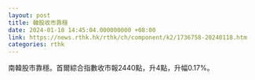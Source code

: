 ```yaml
---
layout: post
title: 韓股收市靠穩
date: 2024-01-18 14:45:04.000000000 +08:00
link: https://news.rthk.hk/rthk/ch/component/k2/1736758-20240118.htm
categories: rthk
---
```


南韓股市靠穩。首爾綜合指數收市報2440點，升4點，升幅0.17%。
